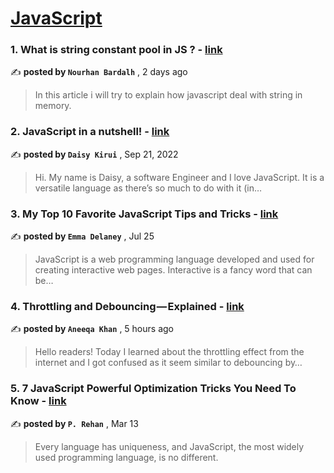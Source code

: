 
<h1><a href=https://medium.com/tag/javascript-development/recommended target="_blank" rel="noopener noreferrer">JavaScript</a></h1>
<h3>1. What is string constant pool in JS ? - <a href=https://medium.com/@nourhansaed6/what-is-string-constant-pool-in-js-1b1795f7624b?source=tag_recommended_feed---------0-84----------javascript_development----------5703c49f_ab05_406f_800a_c2db5d1bd7cf------- target="_blank" rel="noopener noreferrer">link</a></h3>

✍️ **posted by `Nourhan Bardalh`** <date> , 2 days ago</date>

<blockquote>In this article i will try to explain how javascript deal with string in memory.</blockquote>

<h3>2. JavaScript in a nutshell! - <a href=https://medium.com/@daisykkirui/javascript-in-a-nutshell-669dab5b6e78?source=tag_recommended_feed---------1-107----------javascript_development----------5703c49f_ab05_406f_800a_c2db5d1bd7cf------- target="_blank" rel="noopener noreferrer">link</a></h3>

✍️ **posted by `Daisy Kirui`** <date> , Sep 21, 2022</date>

<blockquote>Hi. My name is Daisy, a software Engineer and I love JavaScript. It is a versatile language as there’s so much to do with it (in…</blockquote>

<h3>3. My Top 10 Favorite JavaScript Tips and Tricks - <a href=https://medium.com/@emma-delaney/my-top-10-favorite-javascript-tips-and-tricks-bf0ec0b9bf1d?source=tag_recommended_feed---------2-85----------javascript_development----------5703c49f_ab05_406f_800a_c2db5d1bd7cf------- target="_blank" rel="noopener noreferrer">link</a></h3>

✍️ **posted by `Emma Delaney`** <date> , Jul 25</date>

<blockquote>JavaScript is a web programming language developed and used for creating interactive web pages. Interactive is a fancy word that can be…</blockquote>

<h3>4. Throttling and Debouncing — Explained - <a href=https://medium.com/@aneeqa-k25/throttling-and-debouncing-explained-1ee8c6af8114?source=tag_recommended_feed---------3-84----------javascript_development----------5703c49f_ab05_406f_800a_c2db5d1bd7cf------- target="_blank" rel="noopener noreferrer">link</a></h3>

✍️ **posted by `Aneeqa Khan`** <date> , 5 hours ago</date>

<blockquote>Hello readers! Today I learned about the throttling effect from the internet and I got confused as it seem similar to debouncing by…</blockquote>

<h3>5. 7 JavaScript Powerful Optimization Tricks You Need To Know - <a href=https://medium.com/javascript-in-plain-english/7-javascript-powerful-optimization-tricks-you-need-to-know-f0b5da2933de?source=tag_recommended_feed---------4-85----------javascript_development----------5703c49f_ab05_406f_800a_c2db5d1bd7cf------- target="_blank" rel="noopener noreferrer">link</a></h3>

✍️ **posted by `P. Rehan`** <date> , Mar 13</date>

<blockquote>Every language has uniqueness, and JavaScript, the most widely used programming language, is no different.</blockquote>

